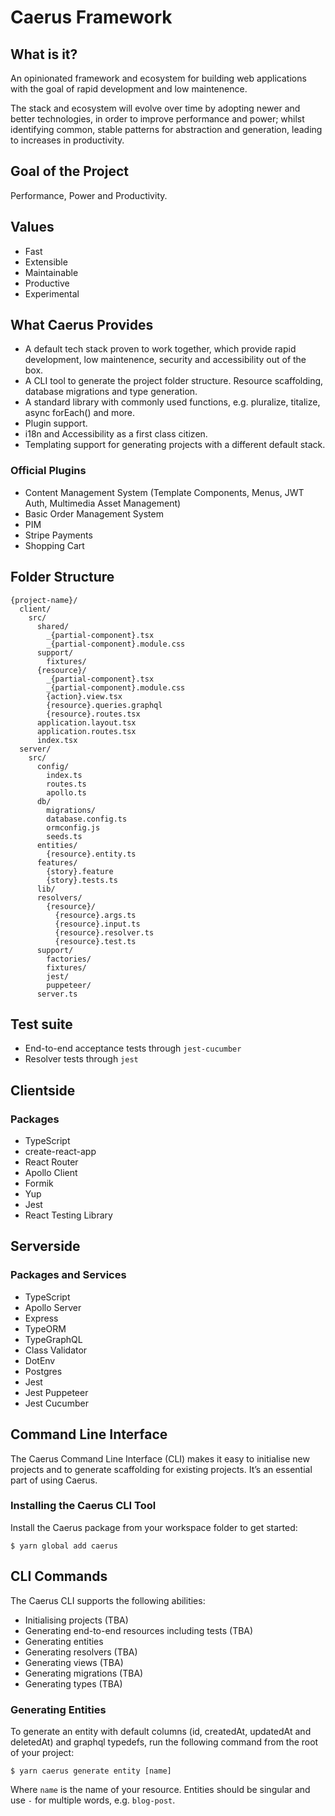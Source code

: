 # Caerus Framework

## What is it?
An opinionated framework and ecosystem for building web applications with the goal of rapid development and low maintenence.

The stack and ecosystem will evolve over time by adopting newer and better technologies, in order to improve performance and power; whilst identifying common, stable patterns for abstraction and generation, leading to increases in productivity.

## Goal of the Project
Performance, Power and Productivity. 

## Values
- Fast
- Extensible
- Maintainable
- Productive
- Experimental

## What Caerus Provides
 - A default tech stack proven to work together, which provide rapid development, low maintenence, security and accessibility out of the box.
 - A CLI tool to generate the project folder structure. Resource scaffolding, database migrations and type generation.
 - A standard library with commonly used functions, e.g. pluralize, titalize, async forEach() and more.
 - Plugin support.
 - i18n and Accessibility as a first class citizen.
 - Templating support for generating projects with a different default stack.

### Official Plugins
 - Content Management System (Template Components, Menus, JWT Auth, Multimedia Asset Management)
 - Basic Order Management System
 - PIM
 - Stripe Payments
 - Shopping Cart

## Folder Structure
```
{project-name}/
  client/
    src/
      shared/
        _{partial-component}.tsx
        _{partial-component}.module.css
      support/
        fixtures/
      {resource}/
        _{partial-component}.tsx
        _{partial-component}.module.css
        {action}.view.tsx
        {resource}.queries.graphql
        {resource}.routes.tsx
      application.layout.tsx
      application.routes.tsx
      index.tsx
  server/
    src/
      config/
        index.ts
        routes.ts
        apollo.ts
      db/
        migrations/
        database.config.ts
        ormconfig.js
        seeds.ts
      entities/
        {resource}.entity.ts
      features/
        {story}.feature
        {story}.tests.ts
      lib/
      resolvers/
        {resource}/
          {resource}.args.ts
          {resource}.input.ts
          {resource}.resolver.ts
          {resource}.test.ts
      support/
        factories/
        fixtures/
        jest/
        puppeteer/
      server.ts
```
 
## Test suite
  - End-to-end acceptance tests through `jest-cucumber`
  - Resolver tests through `jest`

## Clientside

### Packages
- TypeScript
- create-react-app
- React Router
- Apollo Client
- Formik
- Yup
- Jest
- React Testing Library

## Serverside 

### Packages and Services
 - TypeScript
 - Apollo Server
 - Express
 - TypeORM
 - TypeGraphQL
 - Class Validator
 - DotEnv
 - Postgres
 - Jest
 - Jest Puppeteer
 - Jest Cucumber

## Command Line Interface

The Caerus Command Line Interface (CLI) makes it easy to initialise new projects and to generate scaffolding for existing projects. It’s an essential part of using Caerus.

### Installing the Caerus CLI Tool

Install the Caerus package from your workspace folder to get started:

`$ yarn global add caerus`

## CLI Commands

The Caerus CLI supports the following abilities:

- Initialising projects (TBA)
- Generating end-to-end resources including tests (TBA)
- Generating entities
- Generating resolvers (TBA)
- Generating views (TBA)
- Generating migrations (TBA)
- Generating types (TBA)

### Generating Entities

To generate an entity with default columns (id, createdAt, updatedAt and deletedAt) and graphql typedefs, run the following command from the root of your project:

`$ yarn caerus generate entity [name]`

Where `name` is the name of your resource.  Entities should be singular and use `-` for multiple words, e.g. `blog-post`.

